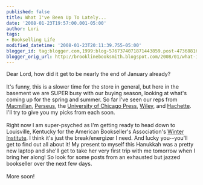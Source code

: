 ```yaml
---
published: false
title: What I've Been Up To Lately...
date: '2008-01-23T19:57:00.001-05:00'
author: Lori
tags:
- Bookselling Life
modified_datetime: '2008-01-23T20:11:39.755-05:00'
blogger_id: tag:blogger.com,1999:blog-5767374071871443859.post-4736881684587358584
blogger_orig_url: http://brooklinebooksmith.blogspot.com/2008/01/what-ive-been-up-to-lately.html
---
```


Dear Lord, how did it get to be nearly the end of January already?<br /><br />It's funny, this is a slower time for the store in general, but here in the basement we are SUPER busy with our buying season, looking at what's coming up for the spring and summer. So far I've seen our reps from <a href="http://us.macmillan.com/splash/">Macmillan</a>, <a href="http://www.perseusbooksgroup.com/perseus/home.jsp">Perseus</a>, the <a href="http://www.press.uchicago.edu/">University of Chicago Press</a>, <a href="http://www.wiley.com/WileyCDA/">Wiley</a>, and <a href="http://www.hachettebookgroupusa.com/">Hachette</a>. I'll try to give you my picks from each soon.<br /><br />Right now I am super-psyched as I'm getting ready to head down to Louisville, Kentucky for the American Bookseller's Association's <a href="http://www.bookweb.org/events/institute">Winter Institute</a>. I think it's just the break/energizer I need. And lucky you--you'll get to find out all about it! My present to myself this Hanukkah was a pretty new laptop and she'll get to take her very first trip with me tomorrow when I bring her along! So look for some posts from an exhausted but jazzed bookseller over the next few days.<br /><br />More soon!